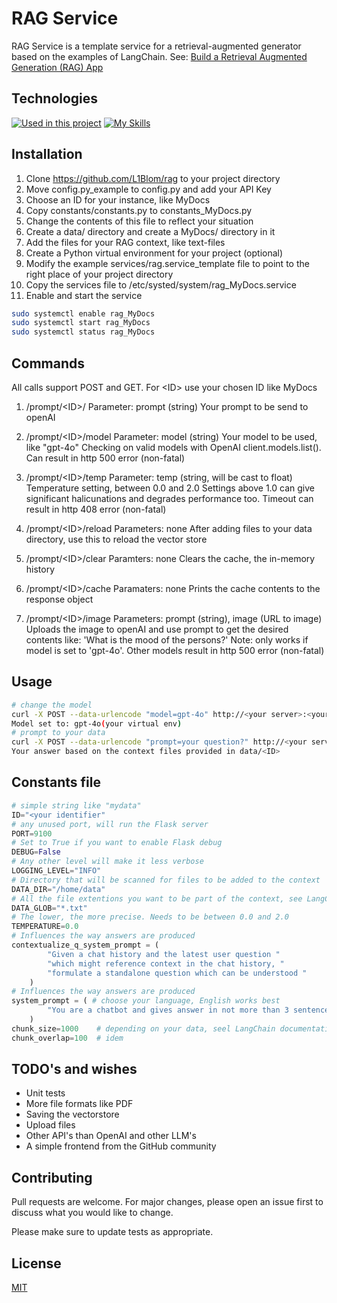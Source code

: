 # RAG Service

RAG Service is a template service for a retrieval-augmented generator based on the examples of LangChain. See: [Build a Retrieval Augmented Generation (RAG) App](https://python.langchain.com/v0.2/docs/tutorials/rag/)

## Technologies

[![Used in this project](https://skills.thijs.gg/icons?i=vscode,py,flask,ai,md,linux,bash,nginx,pylint,git,raspberrypi&theme=light)](https://skillicons.dev)
[![My Skills](https://skillicons.dev/icons?i=js,html,css,wasm)](https://skillicons.dev)

## Installation

1. Clone https://github.com/L1Blom/rag to your project directory
2. Move config.py_example to config.py and add your API Key
3. Choose an ID for your instance, like MyDocs
4. Copy constants/constants.py to constants_MyDocs.py
5. Change the contents of this file to reflect your situation
6. Create a data/ directory and create a MyDocs/ directory in it
7. Add the files for your RAG context, like text-files
8. Create a Python virtual environment for your project (optional)
9. Modify the example services/rag.service_template file to point to the right place of your project directory
10. Copy the services file to /etc/systed/system/rag_MyDocs.service
11. Enable and start the service

```bash
sudo systemctl enable rag_MyDocs
sudo systemctl start rag_MyDocs
sudo systemctl status rag_MyDocs
```

## Commands

All calls support POST and GET. For \<ID\> use your chosen ID like MyDocs

1. /prompt/\<ID\>/
    Parameter: prompt (string)
    Your prompt to be send to openAI

2. /prompt/\<ID\>/model
    Parameter: model (string)
    Your model to be used, like "gpt-4o"
    Checking on valid models with OpenAI client.models.list(). Can result in http 500 error (non-fatal)

3. /prompt/\<ID\>/temp
    Parameter: temp (string, will be cast to float)
    Temperature setting, between 0.0 and 2.0
    Settings above 1.0 can give significant halicunations and degrades performance too.
    Timeout can result in http 408 error (non-fatal)

4. /prompt/\<ID\>/reload
    Parameters: none
    After adding files to your data directory, use this to reload the vector store

5. /prompt/\<ID\>/clear
    Paramters: none
    Clears the cache, the in-memory history

6. /prompt/\<ID\>/cache
    Paramaters: none
    Prints the cache contents to the response object

7. /prompt/\<ID\>/image
    Parameters: prompt (string), image (URL to image)
    Uploads the image to openAI and use prompt to get the desired contents like: 'What is the mood of the persons?'
    Note: only works if model is set to 'gpt-4o'. Other models result in http 500 error (non-fatal)

## Usage

```bash
# change the model
curl -X POST --data-urlencode "model=gpt-4o" http://<your server>:<your port>/prompt/<ID>/model
Model set to: gpt-4o(your virtual env) 
# prompt to your data
curl -X POST --data-urlencode "prompt=your question?" http://<your server>:<your port>/prompt/<ID>
Your answer based on the context files provided in data/<ID>
```

## Constants file

```python
# simple string like "mydata"
ID="<your identifier" 
# any unused port, will run the Flask server
PORT=9100
# Set to True if you want to enable Flask debug
DEBUG=False
# Any other level will make it less verbose
LOGGING_LEVEL="INFO"
# Directory that will be scanned for files to be added to the context
DATA_DIR="/home/data"
# All the file extentions you want to be part of the context, see LangChain documentation
DATA_GLOB="*.txt" 
# The lower, the more precise. Needs to be between 0.0 and 2.0
TEMPERATURE=0.0 
# Influences the way answers are produced
contextualize_q_system_prompt = (
        "Given a chat history and the latest user question "
        "which might reference context in the chat history, "
        "formulate a standalone question which can be understood "
    )
# Influences the way answers are produced
system_prompt = ( # choose your language, English works best
        "You are a chatbot and gives answer in not more than 3 sentences"
    )
chunk_size=1000    # depending on your data, seel LangChain documentation
chunk_overlap=100  # idem
```

## TODO's and wishes
- Unit tests
- More file formats like PDF
- Saving the vectorstore
- Upload files
- Other API's than OpenAI and other LLM's
- A simple frontend from the GitHub community


## Contributing

Pull requests are welcome. For major changes, please open an issue first
to discuss what you would like to change.

Please make sure to update tests as appropriate.

## License

[MIT](https://choosealicense.com/licenses/mit/)